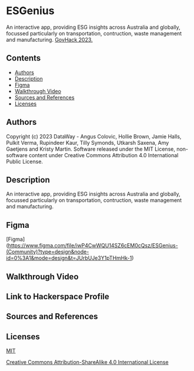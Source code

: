# ESGenius

An interactive app, providing ESG insights across Australia and globally, focussed particularly on transportation, contruction, waste management and manufacturing.
[GovHack 2023.](https://hackerspace.govhack.org/)

## Contents

- [Authors](#authors)
- [Description](#description)
- [Figma](#figma)
- [Walkthrough Video](#walkthrough-video)
- [Sources and References](#sources-and-references)
- [Licenses](#licenses)

## Authors

Copyright (c) 2023 DataWay - Angus Colovic, Hollie Brown, Jamie Halls, Pulkit Verma,
Rupindeer Kaur, Tilly Symonds, Utkarsh Saxena, Amy Gaetjens and Kristy Martin. Software released under the MIT License, non-software content under Creative Commons Attribution 4.0 International Public License.

## Description
An interactive app, providing ESG insights across Australia and globally, focussed particularly on transportation, contruction, waste management and manufacturing.

## Figma
[Figma] (https://www.figma.com/file/iwP4CwWQU14SZ6cEM0cQsz/ESGenius-(Community)?type=design&node-id=0%3A1&mode=design&t=JUrbUJe3Y1pTHmHk-1)

## Walkthrough Video

## Link to Hackerspace Profile

## Sources and References

## Licenses

[MIT](https://choosealicense.com/licenses/mit/)

[Creative Commons Attribution-ShareAlike 4.0 International License](https://creativecommons.org/licenses/by-sa/4.0/)
